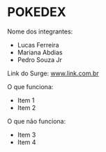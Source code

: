 # POKEDEX

Nome dos integrantes: 
- Lucas Ferreira
- Mariana Abdias
- Pedro Souza Jr

Link do Surge: www.link.com.br

O que funciona:
- Item 1
- Item 2

O que não funciona: 
- Item 3
- Item 4
